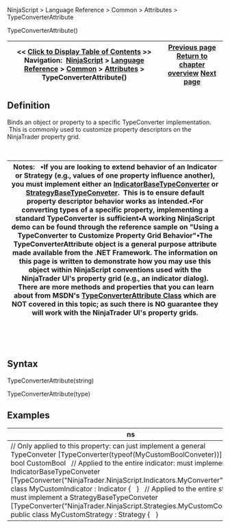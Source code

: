 ﻿


NinjaScript \> Language Reference \> Common \> Attributes \> TypeConverterAttribute 






















TypeConverterAttribute()







| \<\< [Click to Display Table of Contents](typeconverterattribute.md) \>\> **Navigation:**     [NinjaScript](ninjascript.md) \> [Language Reference](language_reference_wip.md) \> [Common](common.md) \> [Attributes](attributes.md) \> TypeConverterAttribute() | [Previous page](rangeattribute.md) [Return to chapter overview](attributes.md) [Next page](xmlignoreattribute.md) |
| --- | --- |











## Definition


Binds an object or property to a specific TypeConverter implementation.  This is commonly used to customize property descriptors on the NinjaTrader property grid.


 




| Notes:   •If you are looking to extend behavior of an Indicator or Strategy (e.g., values of one property influence another), you must implement either an [IndicatorBaseTypeConverter](indicatorbaseconverter.md) or [StrategyBaseTypeConveter](strategybaseconverter.md).  This is to ensure default property descriptor behavior works as intended.•For converting types of a specific property, implementing a standard TypeConverter is sufficient•A working NinjaScript demo can be found through the reference sample on "Using a TypeConverter to Customize Property Grid Behavior"•The TypeConverterAttribute object is a general purpose attribute made available from the .NET Framework. The information on this page is written to demonstrate how you may use this object within NinjaScript conventions used with the NinjaTrader UI's property grid (e.g., an indicator dialog).  There are more methods and properties that you can learn about from MSDN's [TypeConverterAttribute Class](https://msdn.microsoft.com/en-us/library/system.componentmodel.typeconverterattribute(v=vs.110).aspx) which are NOT covered in this topic; as such there is NO guarantee they will work with the NinjaTrader UI's property grids. |
| --- |



 


 


## Syntax


TypeConverterAttribute(string)  

TypeConverterAttribute(type)


## 


## Examples




| ns |
| --- |
| // Only applied to this property: can just implement a general TypeConveter \[TypeConverter(typeof(MyCustomBoolConveter))] public bool CustomBool   // Applied to the entire indicator: must implement an IndicatorBaseTypeConveter \[TypeConverter("NinjaTrader.NinjaScript.Indicators.MyConverter")] public class MyCustomIndicator : Indicator {   }   // Applied to the entire strategy: must implement a StrategyBaseTypeConveter \[TypeConverter("NinjaTrader.NinjaScript.Strategies.MyCustomConveter")] public class MyCustomStrategy : Strategy {   } |









